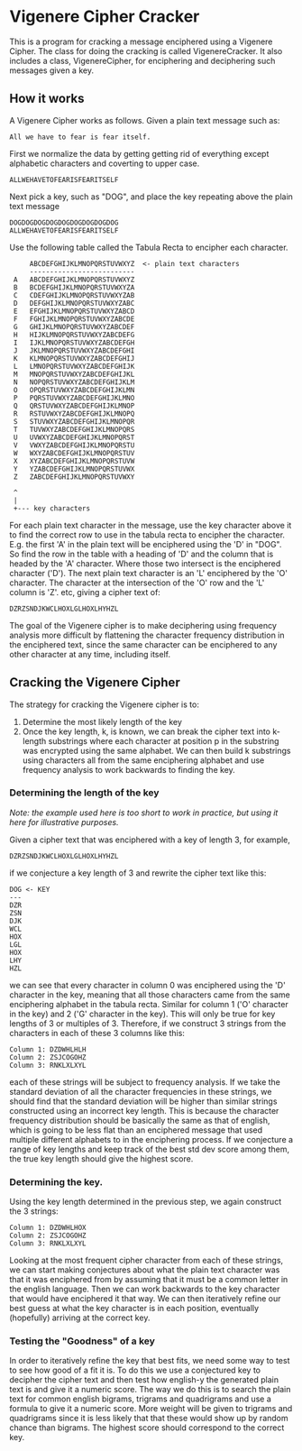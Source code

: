 # Vigenere Cipher Cracker

This is a program for cracking a message enciphered using a Vigenere Cipher.  The class for doing the cracking is called
VigenereCracker.  It also includes a class, VigenereCipher, for enciphering and deciphering such messages given a key.  

## How it works

A Vigenere Cipher works as follows.  Given a plain text message such as:

```
All we have to fear is fear itself.
```
First we normalize the data by getting getting rid of everything except alphabetic characters and coverting 
to upper case.

```
ALLWEHAVETOFEARISFEARITSELF
```

Next pick a key, such as "DOG", and place the key repeating above the plain text message

```
DOGDOGDOGDOGDOGDOGDOGDOGDOG
ALLWEHAVETOFEARISFEARITSELF
```

Use the following table called the Tabula Recta to encipher each character.

```
     ABCDEFGHIJKLMNOPQRSTUVWXYZ  <- plain text characters
     --------------------------
 A   ABCDEFGHIJKLMNOPQRSTUVWXYZ  
 B   BCDEFGHIJKLMNOPQRSTUVWXYZA  
 C   CDEFGHIJKLMNOPQRSTUVWXYZAB  
 D   DEFGHIJKLMNOPQRSTUVWXYZABC  
 E   EFGHIJKLMNOPQRSTUVWXYZABCD  
 F   FGHIJKLMNOPQRSTUVWXYZABCDE  
 G   GHIJKLMNOPQRSTUVWXYZABCDEF  
 H   HIJKLMNOPQRSTUVWXYZABCDEFG  
 I   IJKLMNOPQRSTUVWXYZABCDEFGH  
 J   JKLMNOPQRSTUVWXYZABCDEFGHI  
 K   KLMNOPQRSTUVWXYZABCDEFGHIJ  
 L   LMNOPQRSTUVWXYZABCDEFGHIJK  
 M   MNOPQRSTUVWXYZABCDEFGHIJKL  
 N   NOPQRSTUVWXYZABCDEFGHIJKLM  
 O   OPQRSTUVWXYZABCDEFGHIJKLMN  
 P   PQRSTUVWXYZABCDEFGHIJKLMNO  
 Q   QRSTUVWXYZABCDEFGHIJKLMNOP  
 R   RSTUVWXYZABCDEFGHIJKLMNOPQ  
 S   STUVWXYZABCDEFGHIJKLMNOPQR  
 T   TUVWXYZABCDEFGHIJKLMNOPQRS  
 U   UVWXYZABCDEFGHIJKLMNOPQRST  
 V   VWXYZABCDEFGHIJKLMNOPQRSTU  
 W   WXYZABCDEFGHIJKLMNOPQRSTUV  
 X   XYZABCDEFGHIJKLMNOPQRSTUVW  
 Y   YZABCDEFGHIJKLMNOPQRSTUVWX  
 Z   ZABCDEFGHIJKLMNOPQRSTUVWXY  
 
 ^
 |
 +--- key characters
```
For each plain text character in the message, use the key character above it to find the correct row to
use in the tabula recta to encipher the character.  E.g. the first 'A' in the plain text will be enciphered using 
the 'D' in "DOG".  So find the row in the table with a heading of 'D' and the column that is headed by the 'A' 
character.  Where those two intersect is the enciphered character ('D').  The next plain text character is an 'L' 
enciphered by the 'O' character. The character at the intersection of the 'O' row and the 'L' column is 'Z'. etc, 
giving a cipher text of:

```
DZRZSNDJKWCLHOXLGLHOXLHYHZL
```
The goal of the Vigenere cipher is to make deciphering using frequency analysis more difficult by flattening the
character frequency distribution in the enciphered text, since the same character can be enciphered to any other 
character at any time, including itself.

## Cracking the Vigenere Cipher

The strategy for cracking the Vigenere cipher is to:  

1) Determine the most likely length of the key
2) Once the key length, k, is known, we can break the cipher text into k-length substrings where each character at
position p in the substring was encrypted using the same alphabet. We can then build k substrings using characters
all from the same enciphering alphabet and use frequency analysis to work backwards to finding the key.

### Determining the length of the key

*Note: the example used here is too short to work in practice, but using it here for illustrative purposes.*

Given a cipher text that was enciphered with a key of length 3, for example,

```
DZRZSNDJKWCLHOXLGLHOXLHYHZL
```

if we conjecture a key length of 3 and rewrite the cipher text like this:

```
DOG <- KEY
---
DZR
ZSN
DJK
WCL
HOX
LGL
HOX
LHY
HZL
```
we can see that every character in column 0 was enciphered using the 'D' character in the key, meaning that all those
characters came from the same enciphering alphabet in the tabula recta. Similar for column 1 ('O' character in the key) 
and 2 ('G' character in the key). This will only be true for key lengths of 3 or multiples of 3.  Therefore, if we 
construct 3 strings from the characters in each of these 3 columns like this:
```
Column 1: DZDWHLHLH  
Column 2: ZSJCOGOHZ
Column 3: RNKLXLXYL
```
each of these strings will be subject to frequency analysis.  If we take the standard deviation of all the character
frequencies in these strings, we should find that the standard deviation will be higher than similar strings constructed
using an incorrect key length. This is because the character frequency distribution should be basically the same as 
that of english, which is going to be less flat than an enciphered message that used multiple different alphabets to
in the enciphering process. If we conjecture a range of key lengths and keep track of the best std dev score among
them, the true key length should give the highest score. 

### Determining the key.
Using the key length determined in the previous step, we again construct the 3 strings:
```
Column 1: DZDWHLHOX  
Column 2: ZSJCOGOHZ
Column 3: RNKLXLXYL
```
Looking at the most frequent cipher character from each of these strings, we can start making conjectures about what the
plain text character was that it was enciphered from by assuming that it must be a common letter in the english
language. Then we can work backwards to the key character that would have enciphered it that way. We can then 
iteratively refine our best guess at what the key character is in each position, eventually (hopefully) arriving at the 
correct key.

### Testing the "Goodness" of a key

In order to iteratively refine the key that best fits, we need some way to test to see how good of a fit it is.  To
do this we use a conjectured key to decipher the cipher text and then test how english-y the generated plain text is
and give it a numeric score.  The way we do this is to search the plain text for common english bigrams, trigrams and
quadrigrams and use a formula to give it a numeric score. More weight will be given to trigrams and quadrigrams since
it is less likely that that these would show up by random chance than bigrams. The highest score should correspond to
the correct key.
